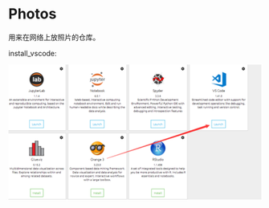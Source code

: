 <!--
 * @Author: chang_an
 * @Date: 2019-12-18 20:18:05
 * @LastEditors  : chang_an
 * @LastEditTime : 2019-12-19 08:09:55
 * @FilePath: \photos\README.md
 -->

# Photos

用来在网络上放照片的仓库。

install_vscode:

![照片](/install_vscode.png)

